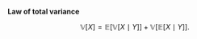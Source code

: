 **Law of total variance**

$$
\mathbb{V}[X] = \mathbb{E}\left[ \mathbb{V}[X \mid Y] \right] + \mathbb{V}\left[ \mathbb{E}[X \mid Y] \right].
$$